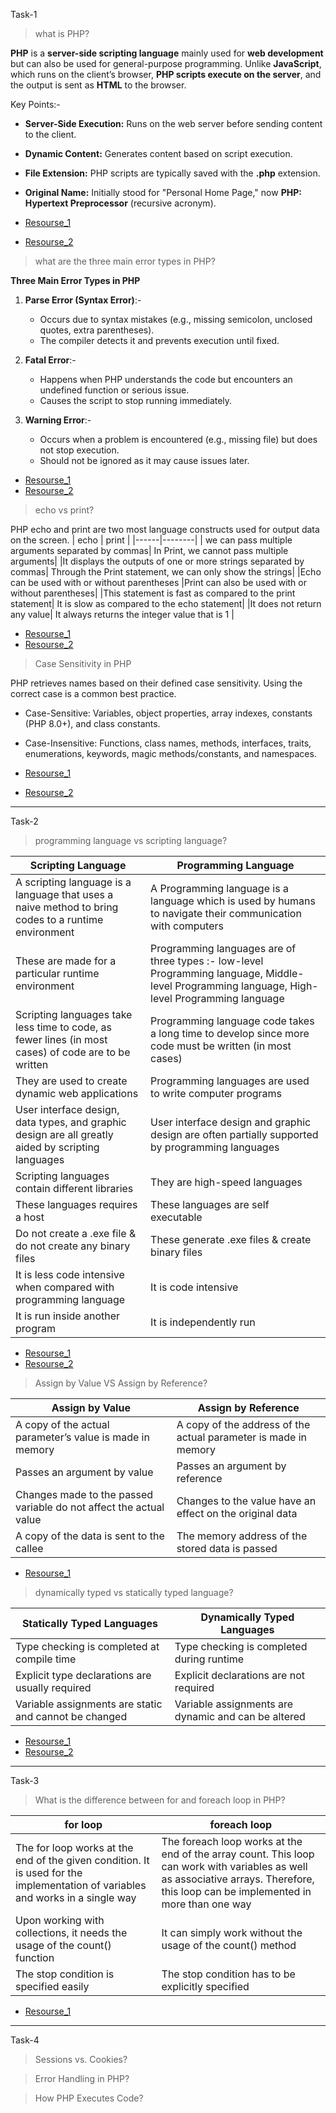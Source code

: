Task-1
> what is PHP?

**PHP** is a **server-side scripting language** mainly used for **web development** but can also be used for general-purpose programming. Unlike **JavaScript**, which runs on the client’s browser, **PHP scripts execute on the server**, and the output is sent as **HTML** to the browser.  

Key Points:- 
- **Server-Side Execution:** Runs on the web server before sending content to the client.  
- **Dynamic Content:** Generates content based on script execution.  
- **File Extension:** PHP scripts are typically saved with the **.php** extension.  
- **Original Name:** Initially stood for "Personal Home Page," now **PHP: Hypertext Preprocessor** (recursive acronym).

- [Resourse_1](https://www.geeksforgeeks.org/php-introduction/)
- [Resourse_2](https://www.techtarget.com/whatis/definition/PHP-Hypertext-Preprocessor)
  
> what are the three main error types in PHP?

**Three Main Error Types in PHP**  

1. **Parse Error (Syntax Error)**:-  
   - Occurs due to syntax mistakes (e.g., missing semicolon, unclosed quotes, extra parentheses).  
   - The compiler detects it and prevents execution until fixed.  

2. **Fatal Error**:-  
   - Happens when PHP understands the code but encounters an undefined function or serious issue.  
   - Causes the script to stop running immediately.  

3. **Warning Error**:-  
   - Occurs when a problem is encountered (e.g., missing file) but does not stop execution.  
   - Should not be ignored as it may cause issues later.

- [Resourse_1](https://www.scaler.com/topics/php-tutorial/types-of-errors-in-php/)
- [Resourse_2](https://www.geeksforgeeks.org/php-types-of-errors/)
> echo vs print?

PHP echo and print are two most language constructs used for output data on the screen. 
| echo | print |
|------|--------|
| we can pass multiple arguments separated by commas|	In Print, we cannot pass multiple arguments|
|It displays the outputs of one or more strings separated by commas|	Through the Print statement, we can only show the strings|
|Echo can be used with or without parentheses	|Print can also be used with or without parentheses|
|This statement is fast as compared to the print statement|	It is slow as compared to the echo statement|
|It does not return any value|	It always returns the integer value that is 1 |

- [Resourse_1](https://byjus.com/gate/difference-between-echo-and-print-in-php/)
- [Resourse_2](https://www.geeksforgeeks.org/php-echo-print/)

> Case Sensitivity in PHP

PHP retrieves names based on their defined case sensitivity. Using the correct case is a common best practice.

- Case-Sensitive: Variables, object properties, array indexes, constants (PHP 8.0+), and class constants.
- Case-Insensitive: Functions, class names, methods, interfaces, traits, enumerations, keywords, magic methods/constants, and namespaces.

-  [Resourse_1](https://stackoverflow.com/questions/33273941/php-case-sensitivity)
-  [Resourse_2](https://php-dictionary.readthedocs.io/en/latest/dictionary/case-sensitivity.ini.html)

  ------------
Task-2
> programming language vs scripting language?

|Scripting Language	| Programming Language  |
|-------|-----|
| A scripting language is a language that uses a naive method to bring codes to a runtime environment|	A Programming language is a language which is used by humans to navigate their communication with computers|
|	These are made for a particular runtime environment|Programming languages are of three types :- low-level Programming language, Middle-level Programming language, High-level Programming language|
|Scripting languages take less time to code, as fewer lines (in most cases) of code are to be written|Programming language code takes a long time to develop since more code must be written (in most cases)|
|	They are used to create dynamic web applications|	Programming languages are used to write computer programs|
|User interface design, data types, and graphic design are all greatly aided by scripting languages| User interface design and graphic design are often partially supported by programming languages|
|	Scripting languages contain different libraries	|They are high-speed languages  |
|These languages requires a host|	These languages are self executable|
|	Do not create a .exe file & do not create any binary files|	These generate .exe files & create binary files|
|It is less code intensive when compared with programming language|	It is code intensive|
|	It is run inside another program|	It is independently run|

- [Resourse_1](https://www.geeksforgeeks.org/whats-the-difference-between-scripting-and-programming-languages/)
- [Resourse_2](https://www.interviewbit.com/blog/scripting-language-vs-programming-language/) 

> Assign by Value VS Assign by Reference?

| Assign by Value   |  Assign by Reference |
|-------|-----|
| A copy of the actual parameter’s value is made in memory | A copy of the address of the actual parameter is made in memory|
|Passes an argument by value |Passes an argument by reference|
|Changes made to the passed variable do not affect the actual value |  Changes to the value have an effect on the original data|
|A copy of the data is sent to the callee |The memory address of the stored data is passed |

- [Resourse_1](https://how.dev/answers/pass-by-value-vs-pass-by-reference)

> dynamically typed vs statically typed language?

| Statically Typed Languages | Dynamically Typed Languages  |
|-------|-----|
| Type checking is completed at compile time  | Type checking is completed during runtime |
|Explicit type declarations are usually required	|Explicit declarations are not required |
|Variable assignments are static and cannot be changed |Variable assignments are dynamic and can be altered|

- [Resourse_1](https://www.baeldung.com/cs/statically-vs-dynamically-typed-languages)
- [Resourse_2](https://www.netguru.com/blog/static-vs-dynamic-typing)
----------
Task-3
> What is the difference between for and foreach loop in PHP?

|for loop |foreach loop|
|-------|-----|
| The for loop works at the end of the given condition. It is used for the implementation of variables and works in a single way |The foreach loop works at the end of the array count. This loop can work with variables as well as associative arrays. Therefore, this loop can be implemented in more than one way |
|Upon working with collections, it needs the usage of the count() function|	It can simply work without the usage of the count() method|
|The stop condition is specified easily|The stop condition has to be explicitly specified|

- [Resourse_1](https://www.geeksforgeeks.org/what-is-the-difference-between-for-and-foreach-loop-in-php/)

-------
Task-4
> Sessions vs. Cookies?


> Error Handling in PHP?

> How PHP Executes Code?
